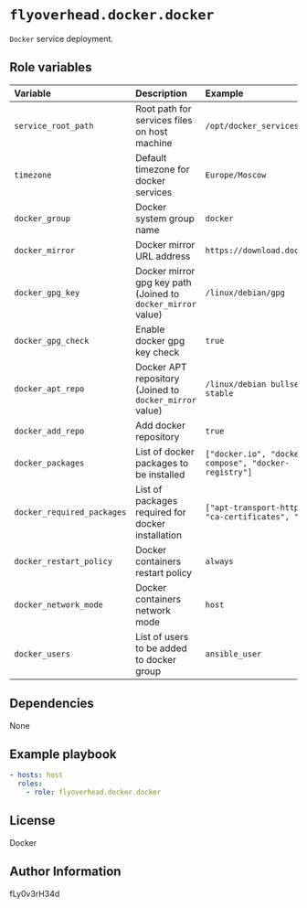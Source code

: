 # `flyoverhead.docker.docker`

`Docker` service deployment.

## Role variables

| Variable | Description | Example |
| :--- | :--- | :--- |
| `service_root_path` | Root path for services files on host machine | `/opt/docker_services` |
| `timezone` | Default timezone for docker services | `Europe/Moscow` |
| `docker_group` | Docker system group name | `docker` |
| `docker_mirror` | Docker mirror URL address | `https://download.docker.com` |
| `docker_gpg_key` | Docker mirror gpg key path (Joined to `docker_mirror` value) | `/linux/debian/gpg` |
| `docker_gpg_check` | Enable docker gpg key check | `true` |
| `docker_apt_repo` | Docker APT repository (Joined to `docker_mirror` value) | `/linux/debian bullseye stable` |
| `docker_add_repo` | Add docker repository | `true` |
| `docker_packages` | List of docker packages to be installed | `["docker.io", "docker-compose", "docker-registry"]` |
| `docker_required_packages` | List of packages required for docker installation | `["apt-transport-https", "ca-certificates", "gnupg"]` |
| `docker_restart_policy` | Docker containers restart policy | `always` |
| `docker_network_mode` | Docker containers network mode | `host` |
| `docker_users` | List of users to be added to docker group | `ansible_user` |

## Dependencies

None

## Example playbook

```yaml
- hosts: host
  roles:
    - role: flyoverhead.docker.docker
```

## License

Docker

## Author Information

fLy0v3rH34d
